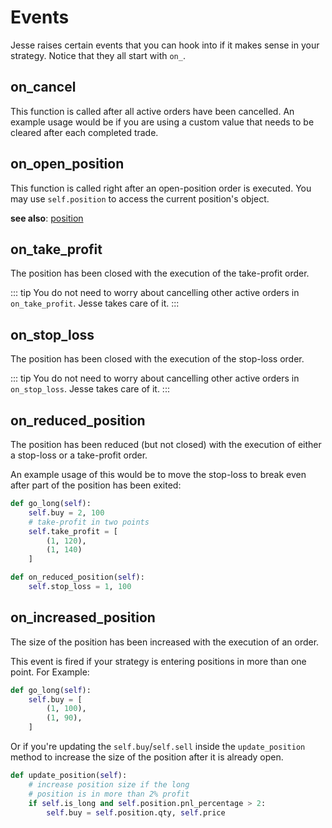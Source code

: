 # Events

Jesse raises certain events that you can hook into if it makes sense in your strategy. Notice that they all start with `on_`.

## on_cancel
This function is called after all active orders have been cancelled. An example usage would be if you are using a custom value that needs to be cleared after each completed trade. 

## on\_open\_position
This function is called right after an open-position order is executed. You may use `self.position` to access the current position's object. 

**see also**: [position](strategies/api.html#position)

## on\_take\_profit
The position has been closed with the execution of the take-profit order. 

::: tip 
You do not need to worry about cancelling other active orders in `on_take_profit`. Jesse takes care of it. 
:::

## on\_stop\_loss
The position has been closed with the execution of the stop-loss order. 

::: tip 
You do not need to worry about cancelling other active orders in `on_stop_loss`. Jesse takes care of it. 
:::

## on\_reduced\_position
The position has been reduced (but not closed) with the execution of either a stop-loss or a take-profit order. 

An example usage of this would be to move the stop-loss to break even after part of the position has been exited: 

```py 
def go_long(self):
    self.buy = 2, 100
    # take-profit in two points
    self.take_profit = [
        (1, 120), 
        (1, 140)
    ]

def on_reduced_position(self):
    self.stop_loss = 1, 100
```

## on\_increased\_position
The size of the position has been increased with the execution of an order. 

This event is fired if your strategy is entering positions in more than one point. For Example: 

```py
def go_long(self):
    self.buy = [
        (1, 100), 
        (1, 90), 
    ]
```

Or if you're updating the `self.buy`/`self.sell` inside the `update_position` method to increase the size of the position after it is already open.

```py
def update_position(self):
    # increase position size if the long
    # position is in more than 2% profit
    if self.is_long and self.position.pnl_percentage > 2:
        self.buy = self.position.qty, self.price
```

<!-- ## on\_route\_open\_position -->
